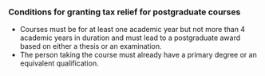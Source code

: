 ###  Conditions for granting tax relief for postgraduate courses

  * Courses must be for at least one academic year but not more than 4 academic years in duration and must lead to a postgraduate award based on either a thesis or an examination. 
  * The person taking the course must already have a primary degree or an equivalent qualification. 
